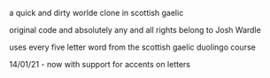 a quick and dirty worlde clone in scottish gaelic

original code and absolutely any and all rights belong to Josh Wardle

uses every five letter word from the scottish gaelic duolingo course

14/01/21 - now with support for accents on letters